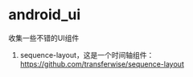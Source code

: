 # android_ui
收集一些不错的UI组件

1. sequence-layout，这是一个时间轴组件：https://github.com/transferwise/sequence-layout

